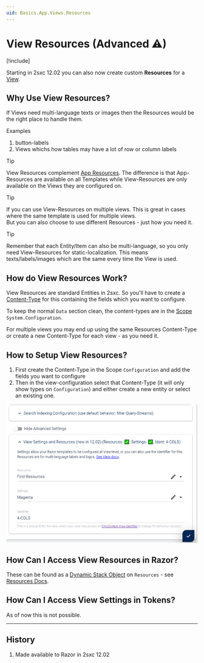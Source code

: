 ```yaml
---
uid: Basics.App.Views.Resources
---
```


# View Resources (Advanced ⚠)

[!include[](~/basics/stack/_shared-float-summary.md)]
<style>.context-box-summary .process-razor, .context-box-summary .data-configuration { visibility: visible; }</style>

Starting in 2sxc 12.02 you can also now create custom **Resources** for a [View](xref:Basics.App.Views.Index). 

## Why Use View Resources?

If Views need multi-language texts or images then the Resources would be the right place to handle them. 

Examples

1. button-labels
1. Views whichs how tables may have a lot of row or column labels

> [!TIP]
> View Resources complement [App Resources](xref:Basics.App.Resources). 
> The difference is that App-Resources are available on all Templates while View-Resources are only available on the Views they are configured on.

> [!TIP]
> If you can use View-Resources on multiple views. 
> This is great in cases where the same template is used for multiple views.  
> But you can also choose to use different Resources - just how you need it. 

> [!TIP]
> Remember that each Entity/Item can also be multi-language, so you only need View-Resources for static-localization.
> This means texts/labels/images which are the same every time the View is used. 


## How do View Resources Work?

View Resources are standard Entities in 2sxc. So you'll have to create a [Content-Type](xref:Basics.Data.ContentTypes.Index) for this containing the fields which you want to configure. 

To keep the normal `Data` section clean, the content-types are in the [Scope](xref:Basics.Data.Scopes) `System.Configuration`.

For multiple views you may end up using the same Resources Content-Type or create a new Content-Type for each view - as you need it. 

## How to Setup View Resources?

1. First create the Content-Type in the Scope `Configuration` and add the fields you want to configure
1. Then in the view-configuration select that Content-Type (it will only show types on `Configuration`) and either create a new entity or select an existing one.

<img src="./assets/view-settings-and-resources.jpg" class="full-width" />

## How Can I Access View Resources in Razor?

These can be found as a [Dynamic Stack Object](xref:ToSic.Sxc.Data.IDynamicStack) on `Resources` - see [Resources Docs](xref:NetCode.DynamicCode.Objects.Settings).

## How Can I Access View Settings in Tokens?

As of now this is not possible. 

---

## History

1. Made available to Razor in 2sxc 12.02